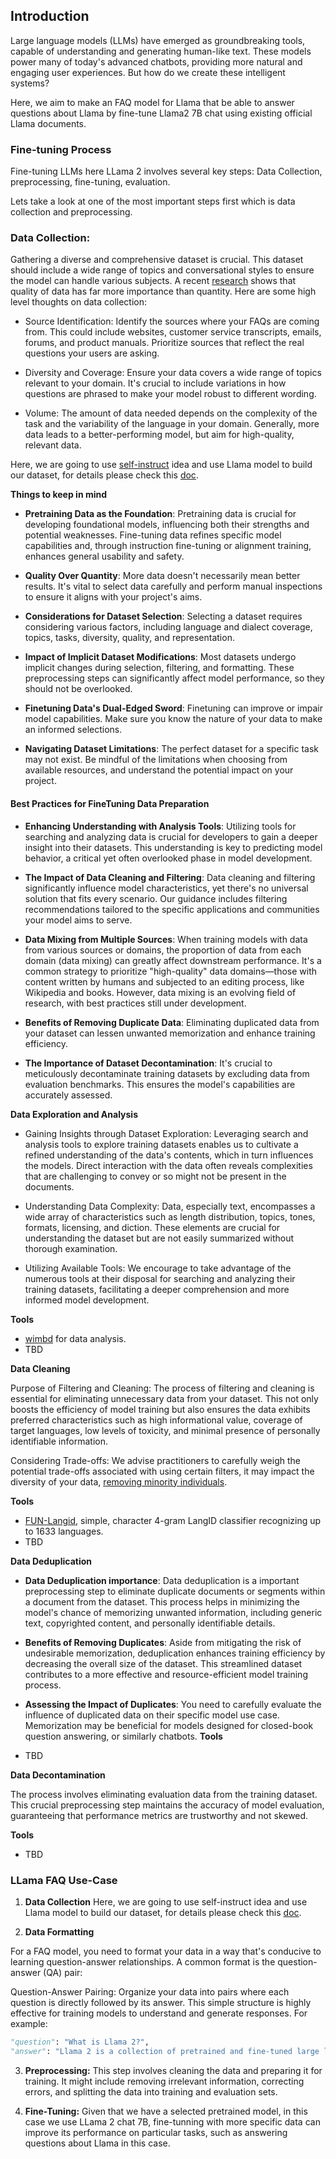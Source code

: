 ## Introduction

Large language models (LLMs) have emerged as groundbreaking tools, capable of understanding and generating human-like text. These models power many of today's advanced chatbots, providing more natural and engaging user experiences. But how do we create these intelligent systems? 

Here, we aim to make an FAQ model for Llama that be able to answer questions about Llama by fine-tune Llama2 7B chat using existing official Llama documents.


### Fine-tuning Process

Fine-tuning LLMs here LLama 2 involves several key steps: Data Collection, preprocessing, fine-tuning, evaluation.

Lets take a look at one of the most important steps first which is data collection and preprocessing.


### **Data Collection:** 

Gathering a diverse and comprehensive dataset is crucial. This dataset should include a wide range of topics and conversational styles to ensure the model can handle various subjects. A recent [research](https://arxiv.org/pdf/2305.11206.pdf) shows that quality of data has far more importance than quantity. Here are some high level thoughts on data collection:

- Source Identification: Identify the sources where your FAQs are coming from. This could include websites, customer service transcripts, emails, forums, and product manuals. Prioritize sources that reflect the real questions your users are asking.

- Diversity and Coverage: Ensure your data covers a wide range of topics relevant to your domain. It's crucial to include variations in how questions are phrased to make your model robust to different wording.

- Volume: The amount of data needed depends on the complexity of the task and the variability of the language in your domain. Generally, more data leads to a better-performing model, but aim for high-quality, relevant data.

Here, we are going to use [self-instruct](https://arxiv.org/abs/2212.10560) idea and use Llama model to build our dataset, for details please check this [doc](./data_pipelines/REAME.md).


**Things to keep in mind**

- **Pretraining Data as the Foundation**: Pretraining data is crucial for developing foundational models, influencing both their strengths and potential weaknesses. Fine-tuning data refines specific model capabilities and, through instruction fine-tuning or alignment training, enhances general usability and safety.

- **Quality Over Quantity**: More data doesn't necessarily mean better results. It's vital to select data carefully and perform manual inspections to ensure it aligns with your project's aims.

- **Considerations for Dataset Selection**: Selecting a dataset requires considering various factors, including language and dialect coverage, topics, tasks, diversity, quality, and representation.

- **Impact of Implicit Dataset Modifications**: Most datasets undergo implicit changes during selection, filtering, and formatting. These preprocessing steps can significantly affect model performance, so they should not be overlooked.

- **Finetuning Data's Dual-Edged Sword**: Finetuning can improve or impair model capabilities. Make sure you know the nature of your data to make an informed selections.

- **Navigating Dataset Limitations**: The perfect dataset for a specific task may not exist. Be mindful of the limitations when choosing from available resources, and understand the potential impact on your project.

#### **Best Practices for FineTuning Data Preparation** 

- **Enhancing Understanding with Analysis Tools**: Utilizing tools for searching and analyzing data is crucial for developers to gain a deeper insight into their datasets. This understanding is key to predicting model behavior, a critical yet often overlooked phase in model development.

- **The Impact of Data Cleaning and Filtering**: Data cleaning and filtering significantly influence model characteristics, yet there's no universal solution that fits every scenario. Our guidance includes filtering recommendations tailored to the specific applications and communities your model aims to serve.

- **Data Mixing from Multiple Sources**: When training models with data from various sources or domains, the proportion of data from each domain (data mixing) can greatly affect downstream performance. It's a common strategy to prioritize "high-quality" data domains—those with content written by humans and subjected to an editing process, like Wikipedia and books. However, data mixing is an evolving field of research, with best practices still under development.

- **Benefits of Removing Duplicate Data**: Eliminating duplicated data from your dataset can lessen unwanted memorization and enhance training efficiency.

- **The Importance of Dataset Decontamination**: It's crucial to meticulously decontaminate training datasets by excluding data from evaluation benchmarks. This ensures the model's capabilities are accurately assessed.


**Data Exploration and Analysis**

- Gaining Insights through Dataset Exploration: Leveraging search and analysis tools to explore training datasets enables us to cultivate a refined understanding of the data's contents, which in turn influences the models. Direct interaction with the data often reveals complexities that are challenging to convey or so might not be present in the documents.

- Understanding Data Complexity: Data, especially text, encompasses a wide array of characteristics such as length distribution, topics, tones, formats, licensing, and diction. These elements are crucial for understanding the dataset but are not easily summarized without thorough examination.

- Utilizing Available Tools: We encourage to take advantage of the numerous tools at their disposal for searching and analyzing their training datasets, facilitating a deeper comprehension and more informed model development.

**Tools** 

- [wimbd](https://github.com/allenai/wimbd) for data analysis.
- TBD



**Data Cleaning**

Purpose of Filtering and Cleaning: The process of filtering and cleaning is essential for eliminating unnecessary data from your dataset. This not only boosts the efficiency of model training but also ensures the data exhibits preferred characteristics such as high informational value, coverage of target languages, low levels of toxicity, and minimal presence of personally identifiable information.

Considering Trade-offs: We advise practitioners to carefully weigh the potential trade-offs associated with using certain filters, it may impact the diversity of your data, [removing minority individuals](https://arxiv.org/abs/2104.08758). 

**Tools**
- [FUN-Langid](https://github.com/google-research/url-nlp/tree/main/fun-langid), simple, character 4-gram LangID classifier recognizing up to 1633 languages.
- TBD


**Data Deduplication**

- **Data Deduplication importance**: Data deduplication is a important preprocessing step to eliminate duplicate documents or segments within a document from the dataset. This process helps in minimizing the model's chance of memorizing unwanted information, including generic text, copyrighted content, and personally identifiable details.

- **Benefits of Removing Duplicates**: Aside from mitigating the risk of undesirable memorization, deduplication enhances training efficiency by decreasing the overall size of the dataset. This streamlined dataset contributes to a more effective and resource-efficient model training process.

- **Assessing the Impact of Duplicates**: You need to carefully evaluate the influence of duplicated data on their specific model use case. Memorization may be beneficial for models designed for closed-book question answering, or similarly chatbots.
**Tools**
- TBD

**Data Decontamination**

The process involves eliminating evaluation data from the training dataset. This crucial preprocessing step maintains the accuracy of model evaluation, guaranteeing that performance metrics are trustworthy and not skewed. 

**Tools**
- TBD




### **LLama FAQ Use-Case**


1. **Data Collection** 
Here, we are going to use self-instruct idea and use Llama model to build our dataset, for details please check this [doc](./data_pipelines/REAME.md).

2. **Data Formatting** 

For a FAQ model, you need to format your data in a way that's conducive to learning question-answer relationships. A common format is the question-answer (QA) pair:

Question-Answer Pairing: Organize your data into pairs where each question is directly followed by its answer. This simple structure is highly effective for training models to understand and generate responses. For example:

```python 
"question": "What is Llama 2?",
"answer": "Llama 2 is a collection of pretrained and fine-tuned large language models ranging from 7 billion to 70 billion parameters, optimized for dialogue use cases."
```


3. **Preprocessing:** This step involves cleaning the data and preparing it for training. It might include removing irrelevant information, correcting errors, and splitting the data into training and evaluation sets.


4. **Fine-Tuning:** Given that we have a selected pretrained model, in this case we use LLama 2 chat 7B, fine-tunning with more specific data can improve its performance on particular tasks, such as answering questions about Llama in this case.

